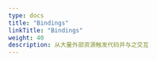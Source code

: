 ```yaml
---
type: docs
title: "Bindings"
linkTitle: "Bindings"
weight: 40
description: 从大量外部资源触发代码并与之交互
---
```



